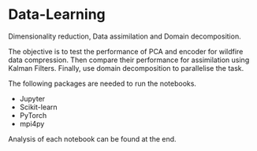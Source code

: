 # Data-Learning
Dimensionality reduction, Data assimilation and Domain decomposition.

The objective is to test the performance of PCA and encoder for wildfire data compression. Then compare their performance for assimilation using Kalman Filters. Finally, use domain decomposition to parallelise the task.

The following packages are needed to run the notebooks.
- Jupyter
- Scikit-learn
- PyTorch
- mpi4py

Analysis of each notebook can be found at the end.
